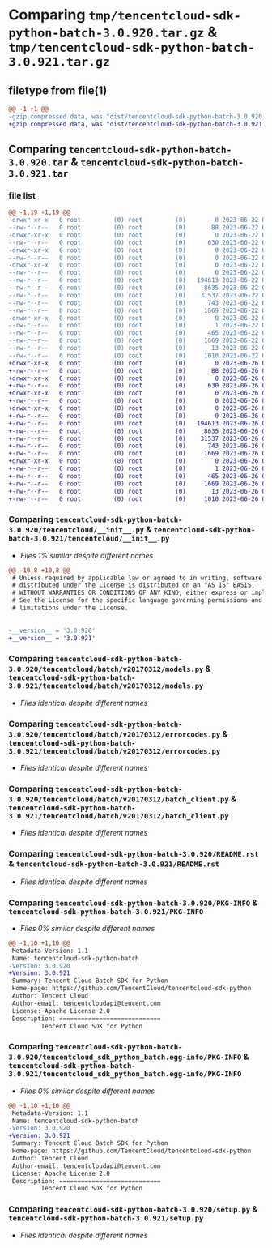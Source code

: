 # Comparing `tmp/tencentcloud-sdk-python-batch-3.0.920.tar.gz` & `tmp/tencentcloud-sdk-python-batch-3.0.921.tar.gz`

## filetype from file(1)

```diff
@@ -1 +1 @@
-gzip compressed data, was "dist/tencentcloud-sdk-python-batch-3.0.920.tar", last modified: Thu Jun 22 00:16:50 2023, max compression
+gzip compressed data, was "dist/tencentcloud-sdk-python-batch-3.0.921.tar", last modified: Mon Jun 26 00:16:46 2023, max compression
```

## Comparing `tencentcloud-sdk-python-batch-3.0.920.tar` & `tencentcloud-sdk-python-batch-3.0.921.tar`

### file list

```diff
@@ -1,19 +1,19 @@
-drwxr-xr-x   0 root         (0) root         (0)        0 2023-06-22 00:16:50.000000 tencentcloud-sdk-python-batch-3.0.920/
--rw-r--r--   0 root         (0) root         (0)       88 2023-06-22 00:16:50.000000 tencentcloud-sdk-python-batch-3.0.920/setup.cfg
-drwxr-xr-x   0 root         (0) root         (0)        0 2023-06-22 00:16:50.000000 tencentcloud-sdk-python-batch-3.0.920/tencentcloud/
--rw-r--r--   0 root         (0) root         (0)      630 2023-06-22 00:16:50.000000 tencentcloud-sdk-python-batch-3.0.920/tencentcloud/__init__.py
-drwxr-xr-x   0 root         (0) root         (0)        0 2023-06-22 00:16:50.000000 tencentcloud-sdk-python-batch-3.0.920/tencentcloud/batch/
--rw-r--r--   0 root         (0) root         (0)        0 2023-06-22 00:16:50.000000 tencentcloud-sdk-python-batch-3.0.920/tencentcloud/batch/__init__.py
-drwxr-xr-x   0 root         (0) root         (0)        0 2023-06-22 00:16:50.000000 tencentcloud-sdk-python-batch-3.0.920/tencentcloud/batch/v20170312/
--rw-r--r--   0 root         (0) root         (0)        0 2023-06-22 00:16:50.000000 tencentcloud-sdk-python-batch-3.0.920/tencentcloud/batch/v20170312/__init__.py
--rw-r--r--   0 root         (0) root         (0)   194613 2023-06-22 00:16:50.000000 tencentcloud-sdk-python-batch-3.0.920/tencentcloud/batch/v20170312/models.py
--rw-r--r--   0 root         (0) root         (0)     8635 2023-06-22 00:16:50.000000 tencentcloud-sdk-python-batch-3.0.920/tencentcloud/batch/v20170312/errorcodes.py
--rw-r--r--   0 root         (0) root         (0)    31537 2023-06-22 00:16:50.000000 tencentcloud-sdk-python-batch-3.0.920/tencentcloud/batch/v20170312/batch_client.py
--rw-r--r--   0 root         (0) root         (0)      743 2023-06-22 00:16:50.000000 tencentcloud-sdk-python-batch-3.0.920/README.rst
--rw-r--r--   0 root         (0) root         (0)     1669 2023-06-22 00:16:50.000000 tencentcloud-sdk-python-batch-3.0.920/PKG-INFO
-drwxr-xr-x   0 root         (0) root         (0)        0 2023-06-22 00:16:50.000000 tencentcloud-sdk-python-batch-3.0.920/tencentcloud_sdk_python_batch.egg-info/
--rw-r--r--   0 root         (0) root         (0)        1 2023-06-22 00:16:50.000000 tencentcloud-sdk-python-batch-3.0.920/tencentcloud_sdk_python_batch.egg-info/dependency_links.txt
--rw-r--r--   0 root         (0) root         (0)      465 2023-06-22 00:16:50.000000 tencentcloud-sdk-python-batch-3.0.920/tencentcloud_sdk_python_batch.egg-info/SOURCES.txt
--rw-r--r--   0 root         (0) root         (0)     1669 2023-06-22 00:16:50.000000 tencentcloud-sdk-python-batch-3.0.920/tencentcloud_sdk_python_batch.egg-info/PKG-INFO
--rw-r--r--   0 root         (0) root         (0)       13 2023-06-22 00:16:50.000000 tencentcloud-sdk-python-batch-3.0.920/tencentcloud_sdk_python_batch.egg-info/top_level.txt
--rw-r--r--   0 root         (0) root         (0)     1010 2023-06-22 00:16:50.000000 tencentcloud-sdk-python-batch-3.0.920/setup.py
+drwxr-xr-x   0 root         (0) root         (0)        0 2023-06-26 00:16:46.000000 tencentcloud-sdk-python-batch-3.0.921/
+-rw-r--r--   0 root         (0) root         (0)       88 2023-06-26 00:16:46.000000 tencentcloud-sdk-python-batch-3.0.921/setup.cfg
+drwxr-xr-x   0 root         (0) root         (0)        0 2023-06-26 00:16:46.000000 tencentcloud-sdk-python-batch-3.0.921/tencentcloud/
+-rw-r--r--   0 root         (0) root         (0)      630 2023-06-26 00:16:46.000000 tencentcloud-sdk-python-batch-3.0.921/tencentcloud/__init__.py
+drwxr-xr-x   0 root         (0) root         (0)        0 2023-06-26 00:16:46.000000 tencentcloud-sdk-python-batch-3.0.921/tencentcloud/batch/
+-rw-r--r--   0 root         (0) root         (0)        0 2023-06-26 00:16:46.000000 tencentcloud-sdk-python-batch-3.0.921/tencentcloud/batch/__init__.py
+drwxr-xr-x   0 root         (0) root         (0)        0 2023-06-26 00:16:46.000000 tencentcloud-sdk-python-batch-3.0.921/tencentcloud/batch/v20170312/
+-rw-r--r--   0 root         (0) root         (0)        0 2023-06-26 00:16:46.000000 tencentcloud-sdk-python-batch-3.0.921/tencentcloud/batch/v20170312/__init__.py
+-rw-r--r--   0 root         (0) root         (0)   194613 2023-06-26 00:16:46.000000 tencentcloud-sdk-python-batch-3.0.921/tencentcloud/batch/v20170312/models.py
+-rw-r--r--   0 root         (0) root         (0)     8635 2023-06-26 00:16:46.000000 tencentcloud-sdk-python-batch-3.0.921/tencentcloud/batch/v20170312/errorcodes.py
+-rw-r--r--   0 root         (0) root         (0)    31537 2023-06-26 00:16:46.000000 tencentcloud-sdk-python-batch-3.0.921/tencentcloud/batch/v20170312/batch_client.py
+-rw-r--r--   0 root         (0) root         (0)      743 2023-06-26 00:16:46.000000 tencentcloud-sdk-python-batch-3.0.921/README.rst
+-rw-r--r--   0 root         (0) root         (0)     1669 2023-06-26 00:16:46.000000 tencentcloud-sdk-python-batch-3.0.921/PKG-INFO
+drwxr-xr-x   0 root         (0) root         (0)        0 2023-06-26 00:16:46.000000 tencentcloud-sdk-python-batch-3.0.921/tencentcloud_sdk_python_batch.egg-info/
+-rw-r--r--   0 root         (0) root         (0)        1 2023-06-26 00:16:46.000000 tencentcloud-sdk-python-batch-3.0.921/tencentcloud_sdk_python_batch.egg-info/dependency_links.txt
+-rw-r--r--   0 root         (0) root         (0)      465 2023-06-26 00:16:46.000000 tencentcloud-sdk-python-batch-3.0.921/tencentcloud_sdk_python_batch.egg-info/SOURCES.txt
+-rw-r--r--   0 root         (0) root         (0)     1669 2023-06-26 00:16:46.000000 tencentcloud-sdk-python-batch-3.0.921/tencentcloud_sdk_python_batch.egg-info/PKG-INFO
+-rw-r--r--   0 root         (0) root         (0)       13 2023-06-26 00:16:46.000000 tencentcloud-sdk-python-batch-3.0.921/tencentcloud_sdk_python_batch.egg-info/top_level.txt
+-rw-r--r--   0 root         (0) root         (0)     1010 2023-06-26 00:16:46.000000 tencentcloud-sdk-python-batch-3.0.921/setup.py
```

### Comparing `tencentcloud-sdk-python-batch-3.0.920/tencentcloud/__init__.py` & `tencentcloud-sdk-python-batch-3.0.921/tencentcloud/__init__.py`

 * *Files 1% similar despite different names*

```diff
@@ -10,8 +10,8 @@
 # Unless required by applicable law or agreed to in writing, software
 # distributed under the License is distributed on an "AS IS" BASIS,
 # WITHOUT WARRANTIES OR CONDITIONS OF ANY KIND, either express or implied.
 # See the License for the specific language governing permissions and
 # limitations under the License.
 
 
-__version__ = '3.0.920'
+__version__ = '3.0.921'
```

### Comparing `tencentcloud-sdk-python-batch-3.0.920/tencentcloud/batch/v20170312/models.py` & `tencentcloud-sdk-python-batch-3.0.921/tencentcloud/batch/v20170312/models.py`

 * *Files identical despite different names*

### Comparing `tencentcloud-sdk-python-batch-3.0.920/tencentcloud/batch/v20170312/errorcodes.py` & `tencentcloud-sdk-python-batch-3.0.921/tencentcloud/batch/v20170312/errorcodes.py`

 * *Files identical despite different names*

### Comparing `tencentcloud-sdk-python-batch-3.0.920/tencentcloud/batch/v20170312/batch_client.py` & `tencentcloud-sdk-python-batch-3.0.921/tencentcloud/batch/v20170312/batch_client.py`

 * *Files identical despite different names*

### Comparing `tencentcloud-sdk-python-batch-3.0.920/README.rst` & `tencentcloud-sdk-python-batch-3.0.921/README.rst`

 * *Files identical despite different names*

### Comparing `tencentcloud-sdk-python-batch-3.0.920/PKG-INFO` & `tencentcloud-sdk-python-batch-3.0.921/PKG-INFO`

 * *Files 0% similar despite different names*

```diff
@@ -1,10 +1,10 @@
 Metadata-Version: 1.1
 Name: tencentcloud-sdk-python-batch
-Version: 3.0.920
+Version: 3.0.921
 Summary: Tencent Cloud Batch SDK for Python
 Home-page: https://github.com/TencentCloud/tencentcloud-sdk-python
 Author: Tencent Cloud
 Author-email: tencentcloudapi@tencent.com
 License: Apache License 2.0
 Description: ============================
         Tencent Cloud SDK for Python
```

### Comparing `tencentcloud-sdk-python-batch-3.0.920/tencentcloud_sdk_python_batch.egg-info/PKG-INFO` & `tencentcloud-sdk-python-batch-3.0.921/tencentcloud_sdk_python_batch.egg-info/PKG-INFO`

 * *Files 0% similar despite different names*

```diff
@@ -1,10 +1,10 @@
 Metadata-Version: 1.1
 Name: tencentcloud-sdk-python-batch
-Version: 3.0.920
+Version: 3.0.921
 Summary: Tencent Cloud Batch SDK for Python
 Home-page: https://github.com/TencentCloud/tencentcloud-sdk-python
 Author: Tencent Cloud
 Author-email: tencentcloudapi@tencent.com
 License: Apache License 2.0
 Description: ============================
         Tencent Cloud SDK for Python
```

### Comparing `tencentcloud-sdk-python-batch-3.0.920/setup.py` & `tencentcloud-sdk-python-batch-3.0.921/setup.py`

 * *Files identical despite different names*

